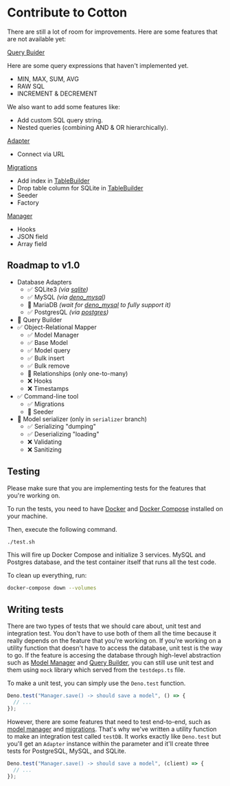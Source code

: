 # Contribute to Cotton

There are still a lot of room for improvements. Here are some features that are not available yet:

[Query Buider](./src/querybuilder.ts)

Here are some query expressions that haven't implemented yet.

- MIN, MAX, SUM, AVG
- RAW SQL
- INCREMENT & DECREMENT

We also want to add some features like:

- Add custom SQL query string.
- Nested queries (combining AND & OR hierarchically).

[Adapter](./src/adapters)

- Connect via URL

[Migrations](./src/migrations)

- Add index in [TableBuilder](./src/migrations/tablebuilder.ts)
- Drop table column for SQLite in [TableBuilder](./src/migrations/tablebuilder.ts)
- Seeder
- Factory

[Manager](./src/manager.ts)

- Hooks
- JSON field
- Array field

## Roadmap to v1.0

- Database Adapters
  - ✅ SQLite3 _(via [sqlite](https://github.com/dyedgreen/deno-sqlite))_
  - ✅ MySQL _(via [deno_mysql](https://manyuanrong/deno_mysql))_
  - 🚧 MariaDB _(wait for [deno_mysql](https://github.com/manyuanrong/deno_mysql) to fully support it)_
  - ✅ PostgresQL _(via [postgres](https://github.com/deno-postgres/deno-postgres))_
- 🚧 Query Builder
- ✅ Object-Relational Mapper
  - ✅ Model Manager
  - ✅ Base Model
  - ✅ Model query
  - ✅ Bulk insert
  - ✅ Bulk remove
  - 🚧 Relationships (only one-to-many)
  - ❌ Hooks
  - ❌ Timestamps
- ✅ Command-line tool
  - ✅ Migrations
  - 🚧 Seeder
- 🚧 Model serializer (only in `serializer` branch)
  - ✅ Serializing "dumping"
  - ✅ Deserializing "loading"
  - ❌ Validating
  - ❌ Sanitizing

## Testing

Please make sure that you are implementing tests for the features that you're working on.

To run the tests, you need to have [Docker](https://docs.docker.com/get-docker/) and [Docker Compose](https://docs.docker.com/compose/) installed on your machine.

Then, execute the following command.

```sh
./test.sh
```

This will fire up Docker Compose and initialize 3 services. MySQL and Postgres database, and the test container itself that runs all the test code.

To clean up everything, run:

```sh
docker-compose down --volumes
```

## Writing tests

There are two types of tests that we should care about, unit test and integration test. You don't have to use both of them all the time because it really depends on the feature that you're working on. If you're working on a utility function that doesn't have to access the database, unit test is the way to go. If the feature is accesing the database through high-level abstraction such as [Model Manager](https://rahmanfadhil.github.io/cotton) and [Query Builder](https://rahmanfadhil.github.io/cotton/guide/query-builder), you can still use unit test and them using `mock` library which served from the `testdeps.ts` file.

To make a unit test, you can simply use the `Deno.test` function.

```ts
Deno.test("Manager.save() -> should save a model", () => {
  // ...
});
```

However, there are some features that need to test end-to-end, such as [model manager](./src/manager.ts) and [migrations](./src/migrations/schema.ts). That's why we've written a utility function to make an integration test called `testDB`. It works exactly like `Deno.test` but you'll get an `Adapter` instance within the parameter and it'll create three tests for PostgreSQL, MySQL, and SQLite.

```ts
Deno.test("Manager.save() -> should save a model", (client) => {
  // ...
});
```
